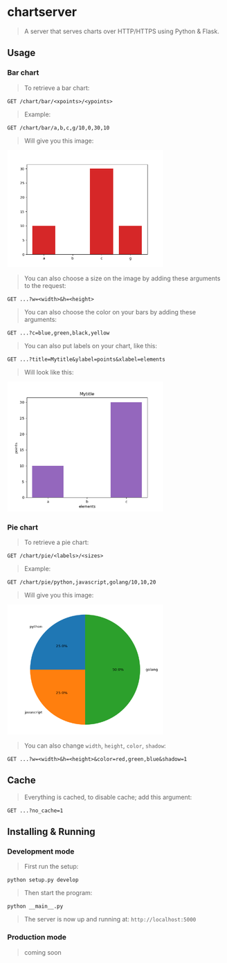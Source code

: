 # chartserver
> A server that serves charts over HTTP/HTTPS using Python & Flask.

## Usage
### Bar chart
> To retrieve a bar chart:

    GET /chart/bar/<xpoints>/<ypoints>

> Example:

    GET /chart/bar/a,b,c,g/10,0,30,10

> Will give you this image:

<img width='360px' src='images/barchart.png'/>

> You can also choose a size on the image by adding these arguments to the
> request:

    GET ...?w=<width>&h=<height>

> You can also choose the color on your bars by adding these arguments:

    GET ...?c=blue,green,black,yellow

> You can also put labels on your chart, like this:

    GET ...?title=Mytitle&ylabel=points&xlabel=elements

> Will look like this:

<img width='360px' src='images/barchart-label.png'/>

### Pie chart
> To retrieve a pie chart:

    GET /chart/pie/<labels>/<sizes>

> Example:

    GET /chart/pie/python,javascript,golang/10,10,20

> Will give you this image:

<img width='360px' src='images/piechart.png'/>

> You can also change `width`, `height`, `color`, `shadow`:

    GET ...?w=<width>&h=<height>&color=red,green,blue&shadow=1

## Cache
> Everything is cached, to disable cache; add this argument:

    GET ...?no_cache=1

## Installing & Running
### Development mode
> First run the setup:

    python setup.py develop

> Then start the program:

    python __main__.py

> The server is now up and running at: `http://localhost:5000`

### Production mode
> coming soon
